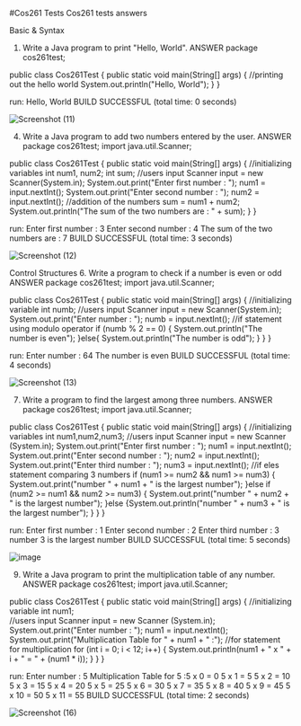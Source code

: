 #Cos261 Tests
Cos261 tests answers 

Basic & Syntax
1. Write a Java program to print "Hello, World".
   ANSWER
package cos261test;

public class Cos261Test {
    public static void main(String[] args) {
    //printing out the hello world
        System.out.println("Hello, World");
    }
}

run:
Hello, World
BUILD SUCCESSFUL (total time: 0 seconds)

![Screenshot (11)](https://github.com/user-attachments/assets/52c7426a-8dea-4a84-85e9-73ccc67dd274)

4. Write a Java program to add two numbers entered by the user.
   ANSWER
package cos261test;
import java.util.Scanner;

public class Cos261Test {
    public static void main(String[] args) {
    //initializing variables
        int num1, num2;
        int sum;
        //users input
        Scanner input = new Scanner(System.in);
        System.out.print("Enter first number : ");
        num1 = input.nextInt();
        System.out.print("Enter second number : ");
        num2 = input.nextInt();
        //addition of the numbers
        sum = num1 + num2;
        System.out.println("The sum of the two numbers are : " + sum);
    }
}

run:
Enter first number : 3
Enter second number : 4
The sum of the two numbers are : 7
BUILD SUCCESSFUL (total time: 3 seconds)

![Screenshot (12)](https://github.com/user-attachments/assets/2bb86b21-fd22-4767-baa0-16c0ebb7a2ff)

Control Structures
6. Write a program to check if a number is even or odd
   ANSWER
package cos261test;
import java.util.Scanner;

public class Cos261Test {
    public static void main(String[] args) {
    //initializing variable
        int numb;
        //users input
        Scanner input = new Scanner(System.in);
        System.out.print("Enter number : ");
        numb = input.nextInt();
        //if statement using modulo operator
        if (numb % 2 == 0) {
        System.out.println("The number is even");
        }else{
        System.out.println("The number is odd");
        }
    }
}

run:
Enter number : 64
The number is even
BUILD SUCCESSFUL (total time: 4 seconds)

![Screenshot (13)](https://github.com/user-attachments/assets/f0f8583c-c962-4e07-bd3a-2a5e00161325)

7. Write a program to find the largest among three numbers.
   ANSWER
package cos261test;
import java.util.Scanner;

public class Cos261Test {
    public static void main(String[] args) {
    //initializing variables
      int num1,num2,num3; 
      //users input
      Scanner input = new Scanner (System.in);
      System.out.print("Enter first number : ");
      num1 = input.nextInt();
      System.out.print("Enter second number : ");
      num2 = input.nextInt();
      System.out.print("Enter third number : ");
      num3 = input.nextInt();
      //if eles statement comparing 3 numbers 
        if (num1 >= num2 && num1 >= num3) {
            System.out.print("number " + num1 + " is the largest number");
        }else if (num2 >= num1 && num2 >= num3) {
            System.out.print("number " + num2 + " is the largest number");
        }else {System.out.println("number " + num3 + " is the largest number");
        }
    }
}

run:
Enter first number : 1
Enter second number : 2
Enter third number : 3
number 3 is the largest number
BUILD SUCCESSFUL (total time: 5 seconds)

![image](https://github.com/user-attachments/assets/1d12e83d-974b-4551-a6d7-ac795fefa803)

9. Write a Java program to print the multiplication table of any number.
    ANSWER
package cos261test;
import java.util.Scanner;

public class Cos261Test {
    public static void main(String[] args) {
    //initializing variable
      int num1;  
      //users input
      Scanner input = new Scanner (System.in);
      System.out.print("Enter number : ");
      num1 = input.nextInt();
      System.out.print("Multiplication Table for " + num1 + " :");
      //for statement for multiplication
        for (int i = 0; i < 12; i++) {
            System.out.println(num1 + " x " + i + " = " + (num1 * i));
        }
    }
}

run:
Enter number : 5
Multiplication Table for 5 :5 x 0 = 0
5 x 1 = 5
5 x 2 = 10
5 x 3 = 15
5 x 4 = 20
5 x 5 = 25
5 x 6 = 30
5 x 7 = 35
5 x 8 = 40
5 x 9 = 45
5 x 10 = 50
5 x 11 = 55
BUILD SUCCESSFUL (total time: 2 seconds)

![Screenshot (16)](https://github.com/user-attachments/assets/de140ff4-fede-4c78-85cd-9e51a7d0d596)

